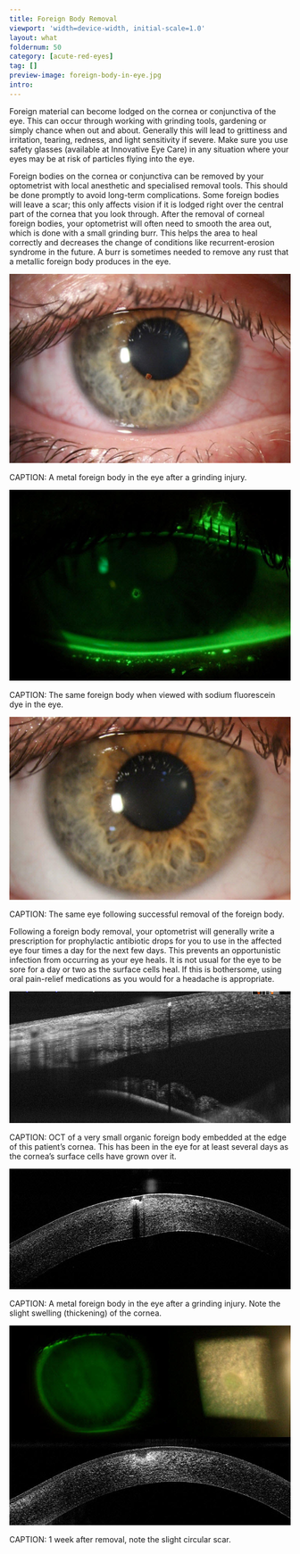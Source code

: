```yaml
---
title: Foreign Body Removal
viewport: 'width=device-width, initial-scale=1.0'
layout: what
foldernum: 50
category: [acute-red-eyes]
tag: []
preview-image: foreign-body-in-eye.jpg
intro: 
---
```


<div class="employee-heading">
<p>Foreign material can become lodged on the cornea or conjunctiva of the eye. This can occur through working with grinding tools, gardening or simply chance when out and about. Generally this will lead to grittiness and irritation, tearing, redness, and light sensitivity if severe. Make sure you use safety glasses (available at Innovative Eye Care) in any situation where your eyes may be at risk of particles flying into the eye.</p>
</div>

Foreign bodies on the cornea or conjunctiva can be removed by your optometrist with local anesthetic and specialised removal tools. This should be done promptly to avoid long-term complications. Some foreign bodies will leave a scar; this only affects vision if it is lodged right over the central part of the cornea that you look through. After the removal of corneal foreign bodies, your optometrist will often need to smooth the area out, which is done with a small grinding burr. This helps the area to heal correctly and decreases the change of conditions like recurrent-erosion syndrome in the future. A burr is sometimes needed to remove any rust that a metallic foreign body produces in the eye.

![](foreign-body-in-eye.jpg)

CAPTION: A metal foreign body in the eye after a grinding injury.

![](foreign-body-fluorescein.jpg)

CAPTION: The same foreign body when viewed with sodium fluorescein dye in the eye.

![](removal-foreign-body.jpg)

CAPTION: The same eye following successful removal of the foreign body.

Following a foreign body removal, your optometrist will generally write a prescription for prophylactic antibiotic drops for you to use in the affected eye four times a day for the next few days. This prevents an opportunistic infection from occurring as your eye heals. It is not usual for the eye to be sore for a day or two as the surface cells heal. If this is bothersome, using oral pain-relief medications as you would for a headache is appropriate.

![](foreign-body-oct.jpg)

CAPTION: OCT of a very small organic foreign body embedded at the edge of this patient’s cornea. This has been in the eye for at least several days as the cornea’s surface cells have grown over it.

![](metal-oct.jpg)

CAPTION: A metal foreign body in the eye after a grinding injury. Note the slight swelling (thickening) of the cornea.

![](metal-oct-scar.jpg)

CAPTION: 1 week after removal, note the slight circular scar.
